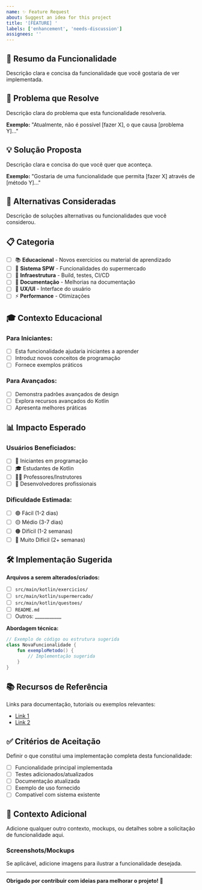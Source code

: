 ```yaml
---
name: ✨ Feature Request
about: Suggest an idea for this project
title: '[FEATURE] '
labels: ['enhancement', 'needs-discussion']
assignees: ''
---
```


## 🚀 Resumo da Funcionalidade

Descrição clara e concisa da funcionalidade que você gostaria de ver implementada.

## 🎯 Problema que Resolve

Descrição clara do problema que esta funcionalidade resolveria.

**Exemplo:** "Atualmente, não é possível [fazer X], o que causa [problema Y]..."

## 💡 Solução Proposta

Descrição clara e concisa do que você quer que aconteça.

**Exemplo:** "Gostaria de uma funcionalidade que permita [fazer X] através de [método Y]..."

## 🔄 Alternativas Consideradas

Descrição de soluções alternativas ou funcionalidades que você considerou.

## 📋 Categoria

- [ ] 📚 **Educacional** - Novos exercícios ou material de aprendizado
- [ ] 🏪 **Sistema SPW** - Funcionalidades do supermercado
- [ ] 🔧 **Infraestrutura** - Build, testes, CI/CD
- [ ] 📖 **Documentação** - Melhorias na documentação
- [ ] 🎨 **UX/UI** - Interface do usuário
- [ ] ⚡ **Performance** - Otimizações

## 🎓 Contexto Educacional

### Para Iniciantes:
- [ ] Esta funcionalidade ajudaria iniciantes a aprender
- [ ] Introduz novos conceitos de programação
- [ ] Fornece exemplos práticos

### Para Avançados:
- [ ] Demonstra padrões avançados de design
- [ ] Explora recursos avançados do Kotlin
- [ ] Apresenta melhores práticas

## 📊 Impacto Esperado

### Usuários Beneficiados:
- [ ] 👶 Iniciantes em programação
- [ ] 🎓 Estudantes de Kotlin
- [ ] 👨‍🏫 Professores/Instrutores
- [ ] 💼 Desenvolvedores profissionais

### Dificuldade Estimada:
- [ ] 🟢 Fácil (1-2 dias)
- [ ] 🟡 Médio (3-7 dias)  
- [ ] 🟠 Difícil (1-2 semanas)
- [ ] 🔴 Muito Difícil (2+ semanas)

## 🛠️ Implementação Sugerida

**Arquivos a serem alterados/criados:**
- [ ] `src/main/kotlin/exercicios/`
- [ ] `src/main/kotlin/supermercado/`
- [ ] `src/main/kotlin/questoes/`
- [ ] `README.md`
- [ ] Outros: ___________

**Abordagem técnica:**
```kotlin
// Exemplo de código ou estrutura sugerida
class NovaFuncionalidade {
    fun exemploMetodo() {
        // Implementação sugerida
    }
}
```

## 📚 Recursos de Referência

Links para documentação, tutoriais ou exemplos relevantes:
- [Link 1]()
- [Link 2]()

## ✅ Critérios de Aceitação

Definir o que constitui uma implementação completa desta funcionalidade:

- [ ] Funcionalidade principal implementada
- [ ] Testes adicionados/atualizados
- [ ] Documentação atualizada
- [ ] Exemplo de uso fornecido
- [ ] Compatível com sistema existente

## 🔄 Contexto Adicional

Adicione qualquer outro contexto, mockups, ou detalhes sobre a solicitação de funcionalidade aqui.

### Screenshots/Mockups
Se aplicável, adicione imagens para ilustrar a funcionalidade desejada.

---

**Obrigado por contribuir com ideias para melhorar o projeto! 🌟**
